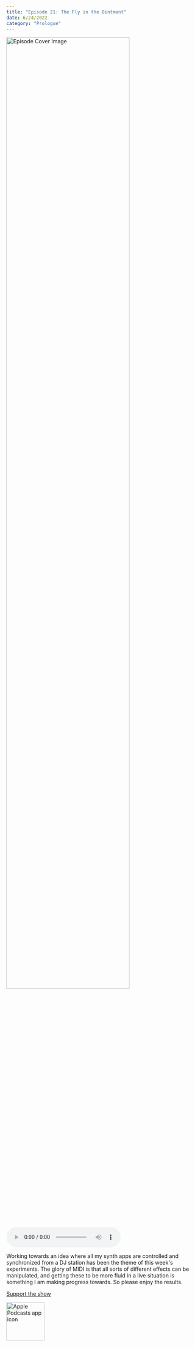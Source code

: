 ```yaml
---
title: "Episode 21: The Fly in the Ointment"
date: 6/24/2022
category: "Prologue"
---
```

<img src="https://artwork.captivate.fm/22e07fc6-2960-4348-9bb3-0a64a805ec8e/60854458c4d1acdf4e1c2f79c4137142d85d78e379bdafbd69bd34c85f5819ad.jpg" alt="Episode Cover Image" width=80%/>
<audio controls>
  <source src="https://podcasts.captivate.fm/media/b610f443-b564-4626-bd2e-84e51ce8e21b/10850642-episode-21-the-fly-in-the-ointment.mp3" type="audio/mpeg">
  Your browser does not support the audio element.
</audio>

<p>Working towards an idea where all my synth apps are controlled and synchronized from a DJ station has been the theme of this week&apos;s experiments. The glory of MIDI is that all sorts of different effects can be manipulated, and getting these to be more fluid in a live situation is something I am making progress towards. So please enjoy the results.</p><a rel="payment" href="https://www.paypal.com/donate/?hosted_button_id=WX3GRUK5BHJLS">Support the show</a>

<a href="https://podcasts.apple.com/us/podcast/living-room-music/id1608791560?tscg=30200&itsct=podcast_box_appicon&ls=1&mttnsubad=1608791560" style="display: inline-block;"><img src="https://toolbox.marketingtools.apple.com/api/v2/badges/app-icon-podcasts/standard/en-us" alt="Apple Podcasts app icon" style="width: 100px; height: 100px; vertical-align: middle; object-fit: contain;" /></a>
    